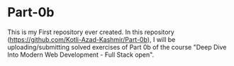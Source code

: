 # Part-0b
This is my First repository ever created. In this repository (https://github.com/Kotli-Azad-Kashmir/Part-0b), I will be uploading/submitting solved exercises of Part 0b of the course "Deep Dive Into Modern Web Development - Full Stack open". 
